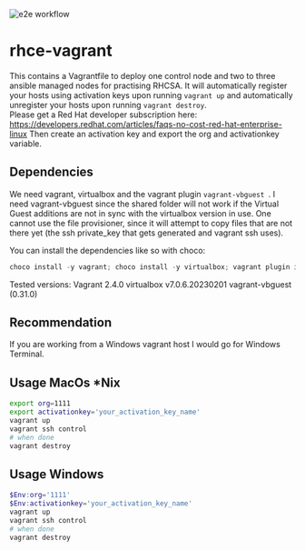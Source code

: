 ![e2e workflow](https://github.com/GitarPlayer/rhce-vagrant/actions/workflows/vagrant-up.yml/badge.svg)
# rhce-vagrant
This contains a Vagrantfile to deploy one control node and two to three ansible managed nodes for practising RHCSA. It will automatically register your hosts using activation keys upon running `vagrant up` and automatically unregister your hosts upon running `vagrant destroy`.  
Please get a Red Hat developer subscription here: https://developers.redhat.com/articles/faqs-no-cost-red-hat-enterprise-linux
Then create an activation key and export the org and activationkey variable.

## Dependencies
We need vagrant, virtualbox and the vagrant plugin `vagrant-vbguest `. I need vagrant-vbguest since the shared folder will not work if the Virtual Guest additions are not in sync with the virtualbox version in use. One cannot use the file provisioner, since it will attempt to copy files that are not there yet (the ssh private_key that gets generated and vagrant ssh uses). 

You can install the dependencies like so with choco:
```Powershell
choco install -y vagrant; choco install -y virtualbox; vagrant plugin install vagrant-vbguest; Restart-Computer
```

Tested versions:
Vagrant 2.4.0 
virtualbox v7.0.6.20230201
vagrant-vbguest (0.31.0)

## Recommendation
If you are working from a Windows vagrant host I would go for Windows Terminal. 

## Usage MacOs *Nix
```bash
export org=1111
export activationkey='your_activation_key_name'
vagrant up 
vagrant ssh control
# when done
vagrant destroy
```

## Usage Windows
```Powershell
$Env:org='1111'
$Env:activationkey='your_activation_key_name'
vagrant up
vagrant ssh control
# when done
vagrant destroy
```


